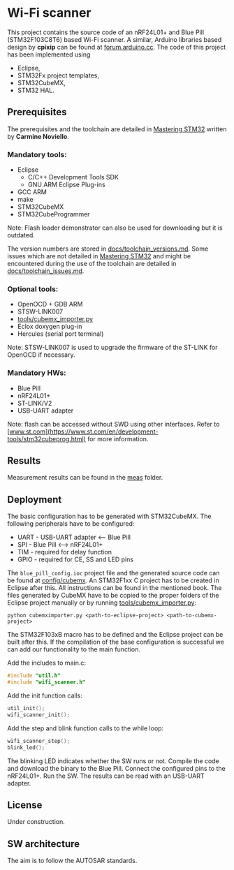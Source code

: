 # Wi-Fi scanner

This project contains the source code of an nRF24L01+ and Blue Pill (STM32F103C8T6) based Wi-Fi scanner.
A similar, Arduino libraries based design by **cpixip** can be found at [forum.arduino.cc](https://forum.arduino.cc/index.php?topic=54795.0). The code of this project has been implemented using

- Eclipse,
- STM32Fx project templates,
- STM32CubeMX,
- STM32 HAL.

## Prerequisites

The prerequisites and the toolchain are detailed in [Mastering STM32](https://leanpub.com/mastering-stm32) written by **Carmine Noviello**.

### Mandatory tools:
- Eclipse
  - C/C++ Development Tools SDK
  - GNU ARM Eclipse Plug-ins
- GCC ARM
- make
- STM32CubeMX
- STM32CubeProgrammer

Note: Flash loader demonstrator can also be used for downloading but it is outdated.

The version numbers are stored in [docs/toolchain_versions.md](docs/toolchain_versions.md). Some issues which are not detailed in [Mastering STM32](https://leanpub.com/mastering-stm32) and might be encountered during the use of the toolchain are detailed in [docs/toolchain_issues.md](docs/toolchain_issues.md).

### Optional tools:
- OpenOCD + GDB ARM
- STSW-LINK007
- [tools/cubemx_importer.py](tools/cubemx_importer.py)
- Eclox doxygen plug-in
- Hercules (serial port terminal)

Note: STSW-LINK007 is used to upgrade the firmware of the ST-LINK for OpenOCD if necessary.

### Mandatory HWs:
- Blue Pill
- nRF24L01+
- ST-LINK/V2
- USB-UART adapter

Note: flash can be accessed without SWD using other interfaces. Refer to [www.st.com](https://www.st.com/en/development-tools/stm32cubeprog.html) for more information.

## Results

Measurement results can be found in the [meas](meas) folder.

## Deployment

The basic configuration has to be generated with STM32CubeMX. The following peripherals have to be configured:
- UART - USB-UART adapter <-- Blue Pill
- SPI - Blue Pill <--> nRF24L01+
- TIM - required for delay function
- GPIO - required for CE, SS and LED pins

The `blue_pill_config.ioc` project file and the generated source code can be found at [config/cubemx](config/cubemx). An STM32F1xx C project has to be created in Eclipse after this. All instructions can be found in the mentioned book. The files generated by CubeMX have to be copied to the proper folders of the Eclipse project manually or by running [tools/cubemx_importer.py](tools/cubemx_importer.py):

```
python cubemximporter.py <path-to-eclipse-project> <path-to-cubemx-project>
```

The STM32F103xB macro has to be defined and the Eclipse project can be built after this. If the compilation of the base configuration is successful we can add our functionality to the main function.

Add the includes to main.c:
```c
#include "util.h"
#include "wifi_scanner.h"
```

Add the init function calls:
```c
util_init();
wifi_scanner_init();
```

Add the step and blink function calls to the while loop:
```c
wifi_scanner_step();
blink_led();
```

The blinking LED indicates whether the SW runs or not. Compile the code and download the binary to the Blue Pill. Connect the configured pins to the nRF24L01+. Run the SW. The results can be read with an USB-UART adapter.

## License

Under construction.

## SW architecture

The aim is to follow the AUTOSAR standards.

